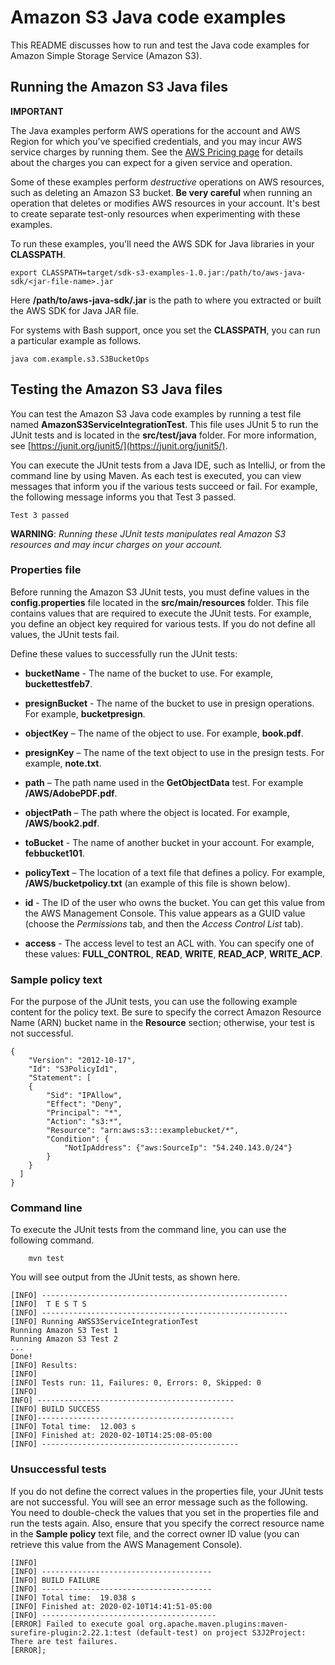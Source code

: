 # Amazon S3 Java code examples

This README discusses how to run and test the Java code examples for Amazon Simple Storage Service (Amazon S3).

## Running the Amazon S3 Java files

**IMPORTANT**

The Java examples perform AWS operations for the account and AWS Region for which you've specified credentials, and you may incur AWS service charges by running them. See the [AWS Pricing page](https://aws.amazon.com/pricing/) for details about the charges you can expect for a given service and operation.   

Some of these examples perform *destructive* operations on AWS resources, such as deleting an Amazon S3 bucket. **Be very careful** when running an operation that deletes or modifies AWS resources in your account. It's best to create separate test-only resources when experimenting with these examples.

To run these examples, you'll need the AWS SDK for Java libraries in your **CLASSPATH**.

	export CLASSPATH=target/sdk-s3-examples-1.0.jar:/path/to/aws-java-sdk/<jar-file-name>.jar

Here **/path/to/aws-java-sdk/<jar-file-name>.jar** is the path to where you extracted or built the AWS SDK for Java JAR file.

For systems with Bash support, once you set the **CLASSPATH**, you can run a particular example as follows.

	java com.example.s3.S3BucketOps


 ## Testing the Amazon S3 Java files

You can test the Amazon S3 Java code examples by running a test file named **AmazonS3ServiceIntegrationTest**. This file uses JUnit 5 to run the JUnit tests and is located in the **src/test/java** folder. For more information, see [https://junit.org/junit5/](https://junit.org/junit5/).

You can execute the JUnit tests from a Java IDE, such as IntelliJ, or from the command line by using Maven. As each test is executed, you can view messages that inform you if the various tests succeed or fail. For example, the following message informs you that Test 3 passed.

	Test 3 passed

**WARNING**: _Running these JUnit tests manipulates real Amazon S3 resources and may incur charges on your account._

 ### Properties file
Before running the Amazon S3 JUnit tests, you must define values in the **config.properties** file located in the **src/main/resources** folder. This file contains values that are required to execute the JUnit tests. For example, you define an object key required for various tests. If you do not define all values, the JUnit tests fail.

Define these values to successfully run the JUnit tests:

- **bucketName** - The name of the bucket to use. For example, **buckettestfeb7**.

- **presignBucket** - The name of the bucket to use in presign operations. For example, **bucketpresign**.

- **objectKey** – The name of the object to use. For example, **book.pdf**.

- **presignKey** – The name of the text object to use in the presign tests. For example, **note.txt**.

- **path** – The path name used in the **GetObjectData** test. For example **/AWS/AdobePDF.pdf**.

- **objectPath** – The path where the object is located. For example, **/AWS/book2.pdf**.

- **toBucket** - The name of another bucket in your account. For example, **febbucket101**.

- **policyText** – The location of a text file that defines a policy. For example, **/AWS/bucketpolicy.txt** (an example of this file is shown below).

- **id**  - The ID of the user who owns the bucket. You can get this value from the AWS Management Console. This value appears as a GUID value (choose the *Permissions* tab, and then the *Access Control List* tab).

- **access** - The access level to test an ACL with. You can specify one of these values: **FULL_CONTROL**, **READ**, **WRITE**, **READ_ACP**, **WRITE_ACP**.

###  Sample policy text

For the purpose of the JUnit tests, you can use the following example content for the policy text. Be sure to specify the correct Amazon Resource Name (ARN) bucket name in the **Resource** section; otherwise, your test is not successful.

	{
		"Version": "2012-10-17",
		"Id": "S3PolicyId1",
		"Statement": [
		{
			"Sid": "IPAllow",
			"Effect": "Deny",
			"Principal": "*",
			"Action": "s3:*",
			"Resource": "arn:aws:s3:::examplebucket/*",
			"Condition": {
				"NotIpAddress": {"aws:SourceIp": "54.240.143.0/24"}
			}
		}
	  ]
	}

### Command line

To execute the JUnit tests from the command line, you can use the following command.

		mvn test

You will see output from the JUnit tests, as shown here.

	[INFO] -------------------------------------------------------
	[INFO]  T E S T S
	[INFO] -------------------------------------------------------
	[INFO] Running AWSS3ServiceIntegrationTest
	Running Amazon S3 Test 1
	Running Amazon S3 Test 2
	...
	Done!
	[INFO] Results:
	[INFO]
	[INFO] Tests run: 11, Failures: 0, Errors: 0, Skipped: 0
	[INFO]
	INFO] --------------------------------------------
	[INFO] BUILD SUCCESS
	[INFO]--------------------------------------------
	[INFO] Total time:  12.003 s
	[INFO] Finished at: 2020-02-10T14:25:08-05:00
	[INFO] --------------------------------------------

### Unsuccessful tests

If you do not define the correct values in the properties file, your JUnit tests are not successful. You will see an error message such as the following. You need to double-check the values that you set in the properties file and run the tests again. Also, ensure that you specify the correct resource name in the **Sample policy** text file, and the correct owner ID value (you can retrieve this value from the AWS Management Console).

	[INFO]
	[INFO] --------------------------------------
	[INFO] BUILD FAILURE
	[INFO] --------------------------------------
	[INFO] Total time:  19.038 s
	[INFO] Finished at: 2020-02-10T14:41:51-05:00
	[INFO] ---------------------------------------
	[ERROR] Failed to execute goal org.apache.maven.plugins:maven-surefire-plugin:2.22.1:test (default-test) on project S3J2Project:  There are test failures.
	[ERROR];
